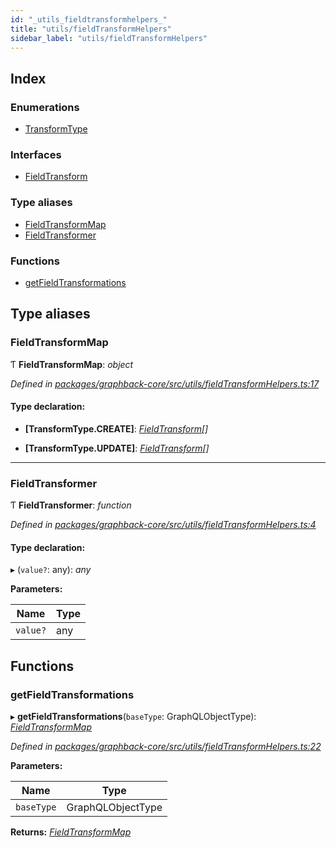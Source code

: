 ```yaml
---
id: "_utils_fieldtransformhelpers_"
title: "utils/fieldTransformHelpers"
sidebar_label: "utils/fieldTransformHelpers"
---
```


## Index

### Enumerations

* [TransformType](../enums/_utils_fieldtransformhelpers_.transformtype.md)

### Interfaces

* [FieldTransform](../interfaces/_utils_fieldtransformhelpers_.fieldtransform.md)

### Type aliases

* [FieldTransformMap](_utils_fieldtransformhelpers_.md#fieldtransformmap)
* [FieldTransformer](_utils_fieldtransformhelpers_.md#fieldtransformer)

### Functions

* [getFieldTransformations](_utils_fieldtransformhelpers_.md#getfieldtransformations)

## Type aliases

###  FieldTransformMap

Ƭ **FieldTransformMap**: *object*

*Defined in [packages/graphback-core/src/utils/fieldTransformHelpers.ts:17](https://github.com/aerogear/graphback/blob/bc616b51/packages/graphback-core/src/utils/fieldTransformHelpers.ts#L17)*

#### Type declaration:

* **[TransformType.CREATE]**: *[FieldTransform](../interfaces/_utils_fieldtransformhelpers_.fieldtransform.md)[]*

* **[TransformType.UPDATE]**: *[FieldTransform](../interfaces/_utils_fieldtransformhelpers_.fieldtransform.md)[]*

___

###  FieldTransformer

Ƭ **FieldTransformer**: *function*

*Defined in [packages/graphback-core/src/utils/fieldTransformHelpers.ts:4](https://github.com/aerogear/graphback/blob/bc616b51/packages/graphback-core/src/utils/fieldTransformHelpers.ts#L4)*

#### Type declaration:

▸ (`value?`: any): *any*

**Parameters:**

Name | Type |
------ | ------ |
`value?` | any |

## Functions

###  getFieldTransformations

▸ **getFieldTransformations**(`baseType`: GraphQLObjectType): *[FieldTransformMap](_utils_fieldtransformhelpers_.md#fieldtransformmap)*

*Defined in [packages/graphback-core/src/utils/fieldTransformHelpers.ts:22](https://github.com/aerogear/graphback/blob/bc616b51/packages/graphback-core/src/utils/fieldTransformHelpers.ts#L22)*

**Parameters:**

Name | Type |
------ | ------ |
`baseType` | GraphQLObjectType |

**Returns:** *[FieldTransformMap](_utils_fieldtransformhelpers_.md#fieldtransformmap)*
